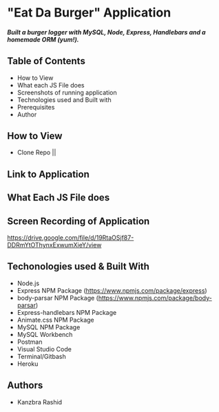 
 # "Eat Da Burger" Application
 
##### Built a burger logger with MySQL, Node, Express, Handlebars and a homemade ORM (yum!). 

## Table of Contents
* How to View
* What each JS File does
* Screenshots of running application
* Technologies used and Built with
* Prerequisites
* Author


## How to View
* Clone Repo || 

## Link to Application


 
 ## What Each JS File does


 ## Screen Recording of Application

https://drive.google.com/file/d/19RtaOSjf87-DDRmYtOThynxExwumXieY/view
 

    
 ## Techonologies used & Built With
 * Node.js
 * Express NPM Package (https://www.npmjs.com/package/express)
 * body-parsar NPM Package (https://www.npmjs.com/package/body-parsar)
 * Express-handlebars NPM Package
 * Animate.css NPM Package 
 * MySQL NPM Package
 * MySQL Workbench
 * Postman
 * Visual Studio Code
 * Terminal/Gitbash
 * Heroku

## Authors
 * Kanzbra Rashid
